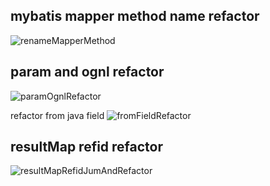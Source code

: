 ## mybatis mapper method name refactor
![renameMapperMethod](https://raw.githubusercontent.com/gejun123456/MyBatisCodeHelper-Pro/master/screenshots/renameMapperMethod.gif)

## param and ognl refactor
![paramOgnlRefactor](https://raw.githubusercontent.com/gejun123456/MyBatisCodeHelper-Pro/master/screenshots/paramOgnlRefactor.gif)

refactor from java field
![fromFieldRefactor](https://raw.githubusercontent.com/gejun123456/MyBatisCodeHelper-Pro/master/screenshots/fromFieldRefactor.gif)

## resultMap refid refactor
![resultMapRefidJumAndRefactor](https://raw.githubusercontent.com/gejun123456/MyBatisCodeHelper-Pro/master/screenshots/resultMapRefidJumAndRefactor.gif)
